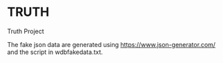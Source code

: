 # TRUTH
Truth Project 


The fake json data are generated using https://www.json-generator.com/ and the script in wdbfakedata.txt. 
